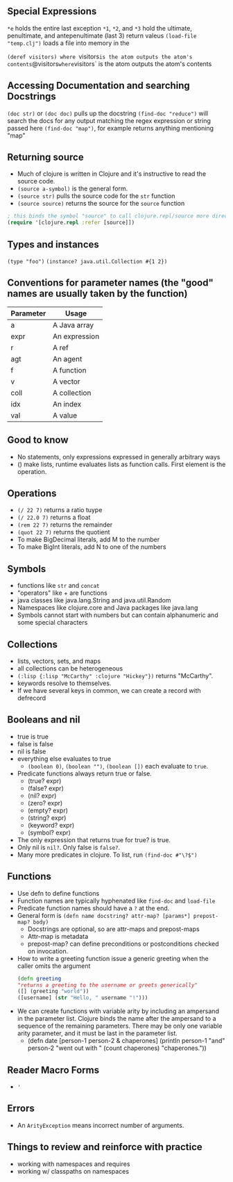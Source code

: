 
## Special Expressions
`*e` holds the entire last exception
`*1`, `*2`, and `*3` hold the ultimate, penultimate, and antepenultimate (last 3) return valeus
`(load-file "temp.clj")` loads a file into memory in the 

`(deref visitors) where `visitors` is the atom outputs the atom's contents
`@visitors` where `visitors` is the atom outputs the atom's contents

## Accessing Documentation and searching Docstrings
`(doc str)` or `(doc doc)` pulls up the docstring
`(find-doc "reduce")` will search the docs for any output matching the regex expression or string passed here
`(find-doc "map")`, for example returns anything mentioning "map"

## Returning source
- Much of clojure is written in Clojure and it's instructive to read the source code.
- `(source a-symbol)` is the general form.
- `(source str)` pulls the source code for the `str` function
- `(source source)` returns the source for the `source` function

```clojure
; this binds the symbol "source" to call clojure.repl/source more directly
(require '[clojure.repl :refer [source]])
```

## Types and instances
`(type "foo")`
`(instance? java.util.Collection #{1 2})`

## Conventions for parameter names (the "good" names are usually taken by the function)
| Parameter | Usage         |
| --------- | ------------- |
| a         | A Java array  |
| expr      | An expression |
| r         | A ref         |
| agt       | An agent      |
| f         | A function    |
| v         | A vector      |
| coll      | A collection  |
| idx       | An index      |
| val       | A value       |

## Good to know
- No statements, only expressions expressed in generally arbitrary ways
- () make lists, runtime evaluates lists as function calls. First element is the operation.

## Operations
- `(/ 22 7)` returns a ratio tuype
- `(/ 22.0 7)` returns a float
- `(rem 22 7)` returns the remainder
- `(quot 22 7)` returns the quotient
- To make BigDecimal literals, add M to the number
- To make BigInt literals, add N to one of the numbers

## Symbols
- functions like `str` and `concat`
- "operators" like + are functions
- java classes like java.lang.String and java.util.Random
- Namespaces like clojure.core and Java packages like java.lang
- Symbols cannot start with numbers but can contain alphanumeric and some special characters

## Collections
- lists, vectors, sets, and maps
- all collections can be heterogeneous
- `(:lisp {:lisp "McCarthy" :clojure "Hickey"})` returns "McCarthy".
- keywords resolve to themselves.
- If we have several keys in common, we can create a record with defrecord

## Booleans and nil
- true is true
- false is false
- nil is false
- everything else evaluates to true
	- `(boolean 0)`, `(boolean "")`, `(boolean [])` each evaluate to `true`.
- Predicate functions always return true or false.
	- (true? expr)
	- (false? expr)
	- (nil? expr)
	- (zero? expr)
	- (empty? expr)
	- (string? expr)
	- (keyword? expr)
	- (symbol? expr)
- The only expression that returns true for true? is true.
- Only nil is `nil?`. Only false is `false?`.
- Many more predicates in clojure. To list, run `(find-doc #"\?$")`

## Functions
- Use defn to define functions
- Function names are typically hyphenated like `find-doc` and `load-file`
- Predicate function names should have a `?` at the end.
- General form is `(defn name docstring? attr-map? [params*] prepost-map? body)`
	- Docstrings are optional, so are attr-maps and prepost-maps
	- Attr-map is metadata
	- prepost-map? can define preconditions or postconditions checked on invocation.
- How to write a greeting function issue a generic greeting when the caller omits the argument
	```clojure
	(defn greeting
	"returns a greeting to the username or greets generically"
	([] (greeting "world"))
	([username] (str "Hello, " username "!")))
	```
- We can create functions with variable arity by including an ampersand in the parameter list. Clojure binds the name after the ampersand to a sequence of the remaining parameters. There may be only one variable arity parameter, and it must be last in the parameter list. 
	- (defn date [person-1 person-2 & chaperones]
		(println person-1 "and" person-2 "went out with " (count chaperones) "chaperones."))


## Reader Macro Forms
- `'`

## Errors
- An `ArityException` means incorrect number of arguments.

## Things to review and reinforce with practice
- working with namespaces and requires
- working w/ classpaths on namespaces

